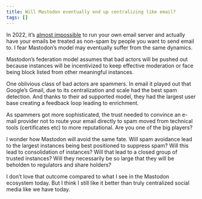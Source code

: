 ```yaml
---
title: Will Mastodon eventually end up centralizing like email?
tags: []
---
```

In 2022, it’s [almost impossible](https://cfenollosa.com/blog/after-self-hosting-my-email-for-twenty-three-years-i-have-thrown-in-the-towel-the-oligopoly-has-won.html) to run your own email server and actually have your emails be treated as non-spam by people you want to send email to. I fear Mastodon’s model may eventually suffer from the same dynamics.

Mastodon’s federation model assumes that bad actors will be pushed out because instances will be incentivized to keep effective moderation or face being block listed from other meaningful instances.

One oblivious class of bad actors are spammers. In email it played out that Google’s Gmail, due to its centralization and scale had the best spam detection. And thanks to their ad supported model, they had the largest user base creating a feedback loop leading to enrichment.

As spammers got more sophisticated, the trust needed to convince an e-mail provider not to route your email directly to spam moved from technical tools (certificates etc) to more reputational. Are you one of the big players?

I wonder how Mastodon will avoid the same fate. Will spam avoidance lead to the largest instances being best positioned to suppress spam? Will this lead to consolidation of instances? Will that lead to a closed group of trusted instances? Will they necessarily be so large that they will be beholden to regulators and share holders?

I don’t love that outcome compared to what I see in the Mastodon ecosystem today. But I think I still like it better than truly centralized social media like we have today.
